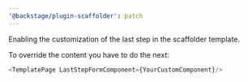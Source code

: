 ```yaml
---
'@backstage/plugin-scaffolder': patch
---
```


Enabling the customization of the last step in the scaffolder template.

To override the content you have to do the next:

```typescript jsx
<TemplatePage LastStepFormComponent={YourCustomComponent}/>
```
